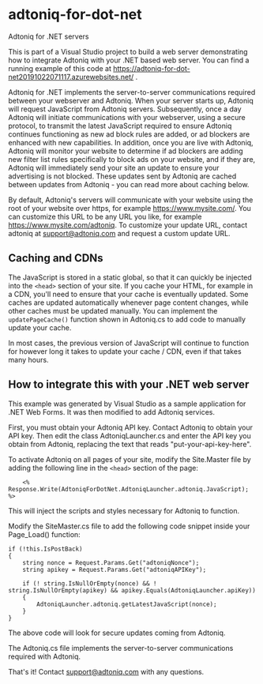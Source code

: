 # adtoniq-for-dot-net
Adtoniq for .NET servers

This is part of a Visual Studio project to build a web server demonstrating how to integrate Adtoniq with your .NET based web server. You can find a running example of this code at https://adtoniq-for-dot-net20191022071117.azurewebsites.net/ .

Adtoniq for .NET  implements the server-to-server communications required between your webserver and Adtoniq. When your server starts up, Adtoniq will request JavaScript from Adtoniq servers. Subsequently, once a day Adtoniq will initiate communications with your webserver, using a secure protocol, to transmit the latest JavaScript required to ensure Adtoniq continues functioning as new ad block rules are added, or ad blockers are enhanced with new capabilities. In addition, once you are live with Adtoniq, Adtoniq will monitor your website to determine if ad blockers are adding new filter list rules specifically to block ads on your website, and if they are, Adtoniq will immediately send your site an update to ensure your advertising is not blocked. These updates sent by Adtoniq are cached between updates from Adtoniq - you can read more about caching below.

By default, Adtoniq's servers will communicate with your website using the root of your website over https, for example https://www.mysite.com/. You can customize this URL to be any URL you like, for example https://www.mysite.com/adtoniq. To customize your update URL, contact adtoniq at support@adtoniq.com and request a custom update URL.

## Caching and CDNs ##

The JavaScript is stored in a static global, so that it can quickly be injected into the `<head>` section of your site. If you cache your HTML, for example in a CDN, you'll need to ensure that your cache is eventually updated. Some caches are updated automatically whenever page content changes, while other caches must be updated manually. You can implement the `updatePageCache()` function shown in Adtoniq.cs to add code to manually update your cache.

In most cases, the previous version of JavaScript will continue to function for however long it takes to update your cache / CDN, even if that takes many hours. 

## How to integrate this with your .NET web server ##

This example was generated by Visual Studio as a sample application for .NET Web Forms. It was then modified to add Adtoniq services.

First, you must obtain your Adtoniq API key. Contact Adtoniq to obtain your API key. Then edit the class AdtoniqLauncher.cs and enter the API key you obtain from Adtoniq, replacing the text that reads "put-your-api-key-here".

To activate Adtoniq on all pages of your site, modify the Site.Master file by adding the following line in the `<head>` section of the page:

`    <% Response.Write(AdtoniqForDotNet.AdtoniqLauncher.adtoniq.JavaScript); %>`

This will inject the scripts and styles necessary for Adtoniq to function.

Modify the SiteMaster.cs file to add the following code snippet inside your Page_Load() function:
```
if (!this.IsPostBack)
{
    string nonce = Request.Params.Get("adtoniqNonce");
    string apikey = Request.Params.Get("adtoniqAPIKey");

    if (! string.IsNullOrEmpty(nonce) && ! string.IsNullOrEmpty(apikey) && apikey.Equals(AdtoniqLauncher.apiKey))
    {
        AdtoniqLauncher.adtoniq.getLatestJavaScript(nonce);
    }
}
```

The above code will look for secure updates coming from Adtoniq.

The Adtoniq.cs file implements the server-to-server communications required with Adtoniq.

That's it! Contact support@adtoniq.com with any questions.
